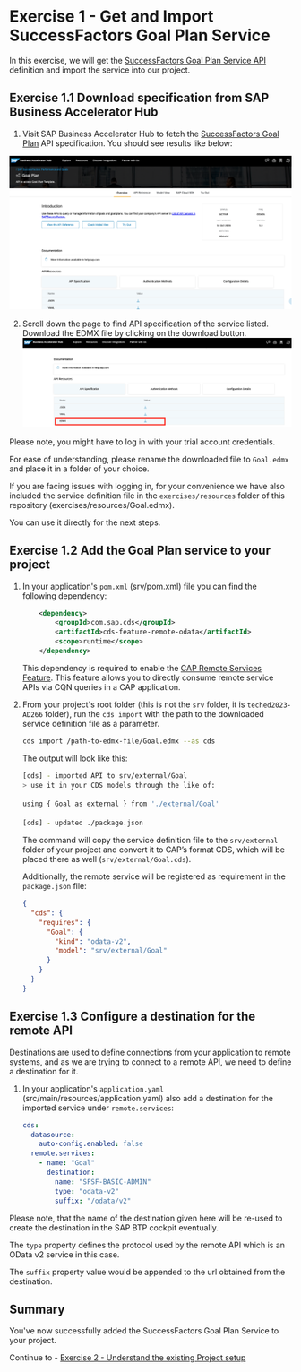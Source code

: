 # Exercise 1 - Get and Import SuccessFactors Goal Plan Service

In this exercise, we will get the [SuccessFactors Goal Plan Service API](https://api.sap.com/api/PerformanceandGoalsPMGM/overview) definition and import the service into our project.

## Exercise 1.1 Download specification from SAP Business Accelerator Hub

1. Visit SAP Business Accelerator Hub to fetch the [SuccessFactors Goal Plan](https://api.sap.com/api/PerformanceandGoalsPMGM/overview) API specification. 
   You should see results like below:

![](images/01_01.png)

2. Scroll down the page to find API specification of the service listed. Download the EDMX file by clicking on the download button.
![](images/01_02.png)

Please note, you might have to log in with your trial account credentials.

For ease of understanding, please rename the downloaded file to `Goal.edmx` and place it in a folder of your choice.

If you are facing issues with logging in, for your convenience we have also included the service definition file in the `exercises/resources` folder of this repository (exercises/resources/Goal.edmx). 

You can use it directly for the next steps.

## Exercise 1.2 Add the Goal Plan service to your project

1. In your application's `pom.xml` (srv/pom.xml) file you can find the following dependency:
   ```xml
       <dependency>
           <groupId>com.sap.cds</groupId>
           <artifactId>cds-feature-remote-odata</artifactId>
           <scope>runtime</scope>
       </dependency>
   ```
   This dependency is required to enable the [CAP Remote Services Feature](https://cap.cloud.sap/docs/java/remote-services#enabling-remote-services).
   This feature allows you to directly consume remote service APIs via CQN queries in a CAP application.

2. From your project's root folder (this is not the `srv` folder, it is `teched2023-AD266` folder), run the `cds import` with the path to the downloaded service definition file as a parameter. 
   
   ```bash
   cds import /path-to-edmx-file/Goal.edmx --as cds
   ```
   
   The output will look like this:
   ```bash
   [cds] - imported API to srv/external/Goal
   > use it in your CDS models through the like of:
   
   using { Goal as external } from './external/Goal'
   
   [cds] - updated ./package.json
   ```
   
   The command will copy the service definition file to the `srv/external` folder of your project and convert it to CAP’s format CDS, which will be placed there as well (`srv/external/Goal.cds`).
   
   Additionally, the remote service will be registered as requirement in the `package.json` file:
   
   ```json
   {
     "cds": {
       "requires": {
         "Goal": {
           "kind": "odata-v2",
           "model": "srv/external/Goal"
         }
       }
     }
   }
   ```

## Exercise 1.3 Configure a destination for the remote API

Destinations are used to define connections from your application to remote systems, and as we are trying to connect to a remote API, we need to define a destination for it.

1. In your application's `application.yaml` (src/main/resources/application.yaml) also add a destination for the imported service under `remote.services`:

   ```yaml
   cds:
     datasource:
       auto-config.enabled: false
     remote.services:
       - name: "Goal"
         destination:
           name: "SFSF-BASIC-ADMIN"
           type: "odata-v2"
           suffix: "/odata/v2"
   ``` 

Please note, that the name of the destination given here will be re-used to create the destination in the SAP BTP cockpit eventually.

The `type` property defines the protocol used by the remote API which is an OData v2 service in this case. 

The `suffix` property value would be appended to the url obtained from the destination.

## Summary

You've now successfully added the SuccessFactors Goal Plan Service to your project.

Continue to - [Exercise 2 - Understand the existing Project setup](../ex2/README.md)

